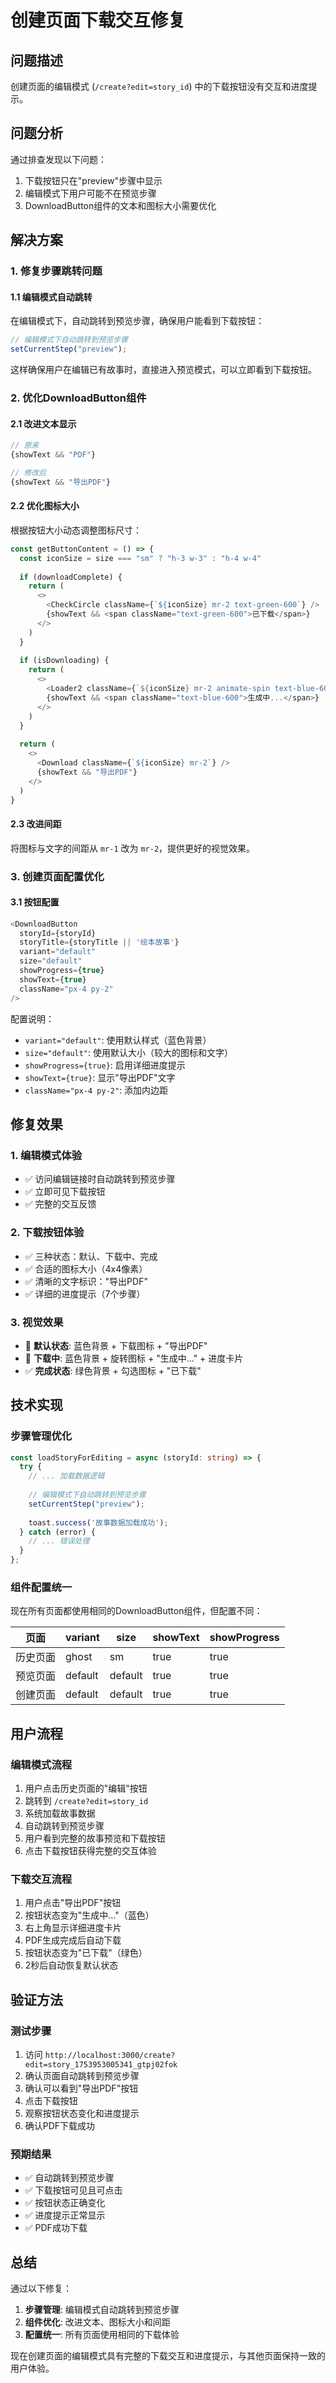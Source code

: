 # 创建页面下载交互修复

## 问题描述
创建页面的编辑模式 (`/create?edit=story_id`) 中的下载按钮没有交互和进度提示。

## 问题分析
通过排查发现以下问题：
1. 下载按钮只在"preview"步骤中显示
2. 编辑模式下用户可能不在预览步骤
3. DownloadButton组件的文本和图标大小需要优化

## 解决方案

### 1. 修复步骤跳转问题

#### 1.1 编辑模式自动跳转
在编辑模式下，自动跳转到预览步骤，确保用户能看到下载按钮：

```typescript
// 编辑模式下自动跳转到预览步骤
setCurrentStep("preview");
```

这样确保用户在编辑已有故事时，直接进入预览模式，可以立即看到下载按钮。

### 2. 优化DownloadButton组件

#### 2.1 改进文本显示
```typescript
// 原来
{showText && "PDF"}

// 修改后
{showText && "导出PDF"}
```

#### 2.2 优化图标大小
根据按钮大小动态调整图标尺寸：

```typescript
const getButtonContent = () => {
  const iconSize = size === "sm" ? "h-3 w-3" : "h-4 w-4"
  
  if (downloadComplete) {
    return (
      <>
        <CheckCircle className={`${iconSize} mr-2 text-green-600`} />
        {showText && <span className="text-green-600">已下载</span>}
      </>
    )
  }
  
  if (isDownloading) {
    return (
      <>
        <Loader2 className={`${iconSize} mr-2 animate-spin text-blue-600`} />
        {showText && <span className="text-blue-600">生成中...</span>}
      </>
    )
  }
  
  return (
    <>
      <Download className={`${iconSize} mr-2`} />
      {showText && "导出PDF"}
    </>
  )
}
```

#### 2.3 改进间距
将图标与文字的间距从 `mr-1` 改为 `mr-2`，提供更好的视觉效果。

### 3. 创建页面配置优化

#### 3.1 按钮配置
```typescript
<DownloadButton
  storyId={storyId}
  storyTitle={storyTitle || '绘本故事'}
  variant="default"
  size="default"
  showProgress={true}
  showText={true}
  className="px-4 py-2"
/>
```

配置说明：
- `variant="default"`: 使用默认样式（蓝色背景）
- `size="default"`: 使用默认大小（较大的图标和文字）
- `showProgress={true}`: 启用详细进度提示
- `showText={true}`: 显示"导出PDF"文字
- `className="px-4 py-2"`: 添加内边距

## 修复效果

### 1. 编辑模式体验
- ✅ 访问编辑链接时自动跳转到预览步骤
- ✅ 立即可见下载按钮
- ✅ 完整的交互反馈

### 2. 下载按钮体验
- ✅ 三种状态：默认、下载中、完成
- ✅ 合适的图标大小（4x4像素）
- ✅ 清晰的文字标识："导出PDF"
- ✅ 详细的进度提示（7个步骤）

### 3. 视觉效果
- 🔽 **默认状态**: 蓝色背景 + 下载图标 + "导出PDF"
- 🔄 **下载中**: 蓝色背景 + 旋转图标 + "生成中..." + 进度卡片
- ✅ **完成状态**: 绿色背景 + 勾选图标 + "已下载"

## 技术实现

### 步骤管理优化
```typescript
const loadStoryForEditing = async (storyId: string) => {
  try {
    // ... 加载数据逻辑
    
    // 编辑模式下自动跳转到预览步骤
    setCurrentStep("preview");
    
    toast.success('故事数据加载成功');
  } catch (error) {
    // ... 错误处理
  }
};
```

### 组件配置统一
现在所有页面都使用相同的DownloadButton组件，但配置不同：

| 页面 | variant | size | showText | showProgress |
|------|---------|------|----------|--------------|
| 历史页面 | ghost | sm | true | true |
| 预览页面 | default | default | true | true |
| 创建页面 | default | default | true | true |

## 用户流程

### 编辑模式流程
1. 用户点击历史页面的"编辑"按钮
2. 跳转到 `/create?edit=story_id`
3. 系统加载故事数据
4. 自动跳转到预览步骤
5. 用户看到完整的故事预览和下载按钮
6. 点击下载按钮获得完整的交互体验

### 下载交互流程
1. 用户点击"导出PDF"按钮
2. 按钮状态变为"生成中..."（蓝色）
3. 右上角显示详细进度卡片
4. PDF生成完成后自动下载
5. 按钮状态变为"已下载"（绿色）
6. 2秒后自动恢复默认状态

## 验证方法

### 测试步骤
1. 访问 `http://localhost:3000/create?edit=story_1753953005341_gtpj02fok`
2. 确认页面自动跳转到预览步骤
3. 确认可以看到"导出PDF"按钮
4. 点击下载按钮
5. 观察按钮状态变化和进度提示
6. 确认PDF下载成功

### 预期结果
- ✅ 自动跳转到预览步骤
- ✅ 下载按钮可见且可点击
- ✅ 按钮状态正确变化
- ✅ 进度提示正常显示
- ✅ PDF成功下载

## 总结

通过以下修复：
1. **步骤管理**: 编辑模式自动跳转到预览步骤
2. **组件优化**: 改进文本、图标大小和间距
3. **配置统一**: 所有页面使用相同的下载体验

现在创建页面的编辑模式具有完整的下载交互和进度提示，与其他页面保持一致的用户体验。